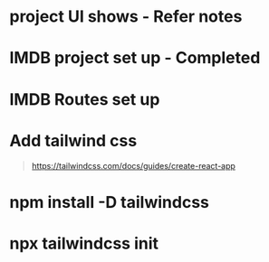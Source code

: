 
# project UI shows - Refer notes
# IMDB project set up - Completed
# IMDB Routes set up
# Add tailwind css 
> https://tailwindcss.com/docs/guides/create-react-app
# npm install -D tailwindcss
# npx tailwindcss init

